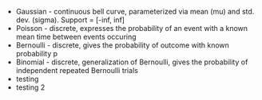 - Gaussian - continuous bell curve, parameterized via mean (mu) and std. dev. (sigma).  Support = \[-inf, inf\]
- Poisson - discrete, expresses the probability of an event with a known mean time between events occuring
- Bernoulli - discrete, gives the probability of outcome with known probability p
- Binomial - discrete, generalization of Bernoulli, gives the probability of independent repeated Bernoulli trials
- testing
- testing 2
